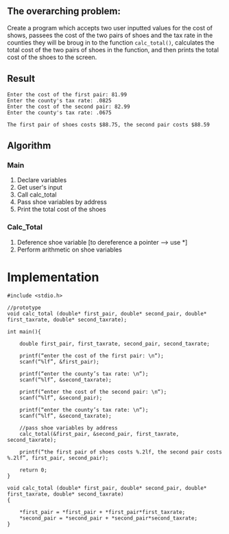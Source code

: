 ## The overarching problem:
Create a program which accepts two user inputted values for the cost of shows, passees the cost of the two pairs of shoes and the tax rate in the counties they will be broug in to the function `calc_total()`, calculates the total cost of the two pairs of shoes in the function, and then prints the total cost of the shoes to the screen.

## Result

```
Enter the cost of the first pair: 81.99
Enter the county's tax rate: .0825
Enter the cost of the second pair: 82.99
Enter the county's tax rate: .0675

The first pair of shoes costs $88.75, the second pair costs $88.59
```
## Algorithm
### Main
1. Declare variables
1. Get user's input
1. Call calc_total
  1. Pass shoe variables by address
1. Print the total cost of the shoes

### Calc_Total
1. Deference shoe variable [to dereference a pointer --> use *]
1. Perform arithmetic on shoe variables

# Implementation
```
#include <stdio.h>

//prototype
void calc_total (double* first_pair, double* second_pair, double* first_taxrate, double* second_taxrate); 

int main(){

	double first_pair, first_taxrate, second_pair, second_taxrate;

	printf(“enter the cost of the first pair: \n“);
	scanf(“%lf”, &first_pair);

	printf(“enter the county’s tax rate: \n“);
	scanf(“%lf”, &second_taxrate);

	printf(“enter the cost of the second pair: \n“);
	scanf(“%lf”, &second_pair);

	printf(“enter the county’s tax rate: \n“);
	scanf(“%lf”, &second_taxrate);

	//pass shoe variables by address
	calc_total(&first_pair, &second_pair, first_taxrate, second_taxrate);
	
	printf(“the first pair of shoes costs %.2lf, the second pair costs %.2lf”, first_pair, second_pair);

	return 0;
}

void calc_total (double* first_pair, double* second_pair, double* first_taxrate, double* second_taxrate) 
{
	
	*first_pair = *first_pair + *first_pair*first_taxrate;
	*second_pair = *second_pair + *second_pair*second_taxrate; 
}

```
